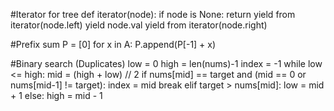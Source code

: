 #Iterator for tree
def iterator(node):
    if node is None:
        return
    yield from iterator(node.left)
    yield node.val
    yield from iterator(node.right)


#Prefix sum
P = [0]
for x in A:
    P.append(P[-1] + x)


#Binary search (Duplicates)
	low = 0
	high = len(nums)-1
	index = -1
	while low <= high:
			mid = (high + low) // 2
			if nums[mid] == target and (mid == 0 or nums[mid-1] != target):
					index = mid
					break
			elif target > nums[mid]:
					low = mid + 1
			else:
					high = mid - 1

